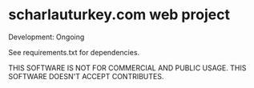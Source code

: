 # scharlauturkey.com web project

Development: Ongoing

See requirements.txt for dependencies.

THIS SOFTWARE IS NOT FOR COMMERCIAL AND PUBLIC USAGE. THIS SOFTWARE DOESN'T ACCEPT CONTRIBUTES. 
